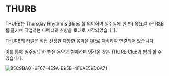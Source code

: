 # THURB
THURB는 Thursday Rhythm & Blues 를 의미하며 일주일에 한 번( 목요일 )은 R&B를 즐기며 작업하는 디렉터의 취향을 토대로 시작되었습니다.

THURB의 라벨은 직접 선정한 다양한 음악을 QR로 제작하여 연결되어 있습니다.

이를 통해 일주일의 한 번은 음악과 함께하며 영감을 찾는 THURB Club과 함께 할 수 있습니다.

![85C9BA01-9F67-4E9A-B95B-4F6AE59D0A71](https://user-images.githubusercontent.com/51067403/206377747-b2f62cb4-e0d1-43d1-97ed-c0ae6ea059ba.jpeg)
